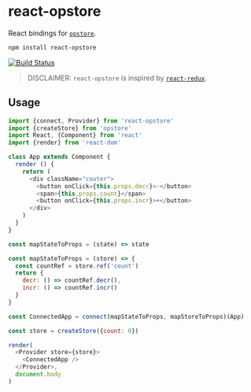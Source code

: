 # react-opstore

React bindings for [`opstore`](https://github.com/mariuslundgard/opstore).

```sh
npm install react-opstore
```

[![Build Status](https://travis-ci.org/mariuslundgard/react-opstore.svg?branch=master)](https://travis-ci.org/mariuslundgard/react-opstore)

> DISCLAIMER: `react-opstore` is inspired by [`react-redux`](https://github.com/reactjs/react-redux).

## Usage

```js
import {connect, Provider} from 'react-opstore'
import {createStore} from 'opstore'
import React, {Component} from 'react'
import {render} from 'react-dom'

class App extends Component {
  render () {
    return (
      <div className="couter">
        <button onClick={this.props.decr}>-</button>
        <span>{this.props.count}</span>
        <button onClick={this.props.incr}>+</button>
      </div>
    )
  }
}

const mapStateToProps = (state) => state

const mapStateToProps = (store) => {
  const countRef = store.ref('count')
  return {
    decr: () => countRef.decr(),
    incr: () => countRef.incr()
  }
}

const ConnectedApp = connect(mapStateToProps, mapStoreToProps)(App)

const store = createStore({count: 0})

render(
  <Provider store={store}>
    <ConnectedApp />
  </Provider>,
  document.body
)
```
